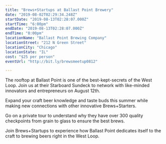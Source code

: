 ```yaml
---
title: "Brews+Startups at Ballast Point Brewery"
date: "2019-08-02T02:29:34.248Z"
startDate: "2019-08-13T02:28:07.000Z"
startTime: "6:00pm"
endDate: "2019-08-13T02:28:07.000Z"
endTime: "8:00pm"
locationName: "Ballast Point Brewing Company"
locationStreet: "212 N Green Street"
locationCity: "Chicago"
locationState: "IL"
cost: "$25 per person"
eventUrl: "http://bit.ly/brewsmeetup0812"

---
```


The rooftop at Ballast Point is one of the best-kept-secrets of the West Loop. Join us at their Starboard Sundeck to network with like-minded innovators and entrepreneurs on August 12th.

Expand your craft beer knowledge and taste buds this summer while making new connections with other innovative Brews+Starters.

Go on a private tour to understand why they have over 300 quality checkpoints from grain to glass to ensure the best brews.

Join Brews+Startups to experience how Ballast Point dedicates itself to the craft to brewing beers right in the West Loop.

